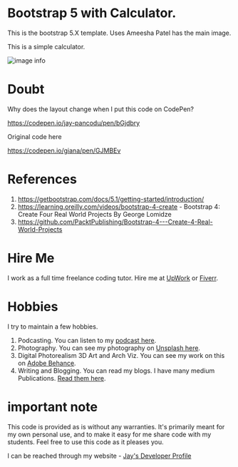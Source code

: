# Bootstrap 5 with Calculator.

This is the bootstrap 5.X template. Uses Ameesha Patel has the main image.

This is a simple calculator.

![image info](bootstrapsite1.png)

# Doubt

Why does the layout change when I put this code on CodePen?

https://codepen.io/jay-pancodu/pen/bGjdbry

Original code here

https://codepen.io/giana/pen/GJMBEv

# References

1. https://getbootstrap.com/docs/5.1/getting-started/introduction/
2. https://learning.oreilly.com/videos/bootstrap-4-create - Bootstrap 4: Create Four Real World Projects By George Lomidze
3. https://github.com/PacktPublishing/Bootstrap-4---Create-4-Real-World-Projects

# Hire Me

I work as a full time freelance coding tutor. Hire me at [UpWork](https://www.upwork.com/fl/vijayasimhabr) or [Fiverr](https://www.fiverr.com/jay_codeguy). 

# Hobbies

I try to maintain a few hobbies.

1. Podcasting. You can listen to my [podcast here](https://stories.thechalakas.com/listen-to-podcast/).
1. Photography. You can see my photography on [Unsplash here](https://unsplash.com/@jay_neeruhaaku).
1. Digital Photorealism 3D Art and Arch Viz. You can see my work on this on [Adobe Behance](https://www.behance.net/vijayasimhabr).
1. Writing and Blogging. You can read my blogs. I have many medium Publications. [Read them here](https://medium.com/@vijayasimhabr).

# important note 

This code is provided as is without any warranties. It's primarily meant for my own personal use, and to make it easy for me share code with my students. Feel free to use this code as it pleases you.

I can be reached through my website - [Jay's Developer Profile](https://jay-study-nildana.github.io/developerprofile)
